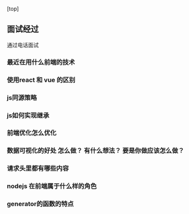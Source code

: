 [top]
## 面试经过
  通过电话面试
### 最近在用什么前端的技术

### 使用react 和 vue 的区别

### js同源策略

### js如何实现继承

### 前端优化怎么优化

### 数据可视化的好处 怎么做？ 有什么想法？ 要是你做应该怎么做？

### 请求头里都有哪些内容

### nodejs 在前端属于什么样的角色

### generator的函数的特点